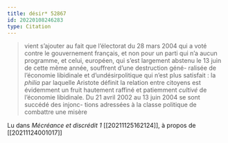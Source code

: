 ```yaml
---
title: désir* 52867
id: 20220108246283
type: Citation
---
```


> vient s’ajouter au fait que l’électorat du 28 mars 2004 qui a voté contre le gouvernement français, et non pour un parti qui n’a aucun programme, et celui, européen, qui s’est largement abstenu le 13 juin de cette même année, souffrent d’une destruction géné- ralisée de l’économie libidinale et d’undésirpolitique qui n’est plus satisfait : la *philia* par laquelle Aristote définit la relation entre citoyens est évidemment un fruit hautement raffiné et patiemment *cultivé* de l’économie libidinale. Du 21 avril 2002 au 13 juin 2004 se sont succédé des injonc- tions adressées à la classe politique de combattre une misère

Lu dans *Mécréance et discrédit 1* [[20211125162124]], à propos de [[20211124001017]]